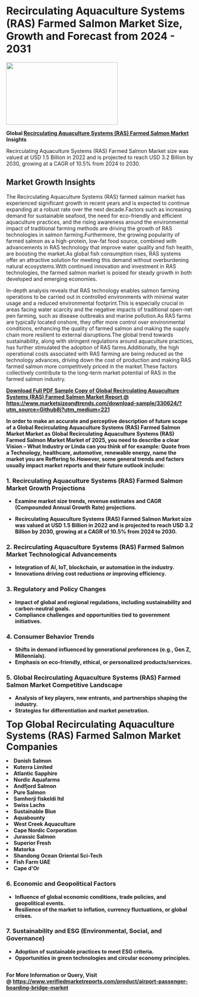 <H1>Recirculating Aquaculture Systems (RAS) Farmed Salmon Market Size, Growth and Forecast from 2024 - 2031</H1><img class="aligncenter size-medium wp-image-584254" src="https://thirdeyenews.in/wp-content/uploads/2024/09/Global-Market-Research-300x168.jpeg" alt="" width="300" height="168" /><p><strong>Global&nbsp;<a href="https://www.marketsizeandtrends.com/download-sample/330624/?utm_source=Github8j?utm_medium=221">Recirculating Aquaculture Systems (RAS) Farmed Salmon Market</a> Insights</strong></p><p>Recirculating Aquaculture Systems (RAS) Farmed Salmon Market size was valued at USD 1.5 Billion in 2022 and is projected to reach USD 3.2 Billion by 2030, growing at a CAGR of 10.5% from 2024 to 2030.</p><p><h2>Market Growth Insights</h2> <p>The Recirculating Aquaculture Systems (RAS) farmed salmon market has experienced significant growth in recent years and is expected to continue expanding at a robust rate over the next decade.Factors such as increasing demand for sustainable seafood, the need for eco-friendly and efficient aquaculture practices, and the rising awareness around the environmental impact of traditional farming methods are driving the growth of RAS technologies in salmon farming.Furthermore, the growing popularity of farmed salmon as a high-protein, low-fat food source, combined with advancements in RAS technology that improve water quality and fish health, are boosting the market.As global fish consumption rises, RAS systems offer an attractive solution for meeting this demand without overburdening natural ecosystems.With continued innovation and investment in RAS technologies, the farmed salmon market is poised for steady growth in both developed and emerging economies.</p> <p><strong><a href="https://www.example.com/sample-download"></a></strong></p> <p>In-depth analysis reveals that RAS technology enables salmon farming operations to be carried out in controlled environments with minimal water usage and a reduced environmental footprint.This is especially crucial in areas facing water scarcity and the negative impacts of traditional open-net pen farming, such as disease outbreaks and marine pollution.As RAS farms are typically located onshore, they offer more control over environmental conditions, enhancing the quality of farmed salmon and making the supply chain more resilient to external disruptions.The global trend towards sustainability, along with stringent regulations around aquaculture practices, has further stimulated the adoption of RAS farms.Additionally, the high operational costs associated with RAS farming are being reduced as the technology advances, driving down the cost of production and making RAS farmed salmon more competitively priced in the market.These factors collectively contribute to the long-term market potential of RAS in the farmed salmon industry.</p> <p><strong><a href="https://www.example.com/more-insights"></p><p><span class=""><strong>Download Full PDF Sample Copy of Global Recirculating Aquaculture Systems (RAS) Farmed Salmon Market Report</strong> @ <a href="https://www.marketsizeandtrends.com/download-sample/330624/?utm_source=Github8j?utm_medium=221" target="_blank">https://www.marketsizeandtrends.com/download-sample/330624/?utm_source=Github8j?utm_medium=221</a></span></p><p>In order to make an accurate and perceptive description of future scope of a Global&nbsp;Recirculating Aquaculture Systems (RAS) Farmed Salmon Market Market as Global&nbsp;Recirculating Aquaculture Systems (RAS) Farmed Salmon Market Market of 2025, you need to describe a clear Vision &ndash; What Industry or Linda can you think of for example: Quote from a Technology, healthcare, automotive, renewable energy, name the market you are Reffering to.However, some general trends and factors usually impact market reports and their future outlook include:</p><h3>1.&nbsp;<strong>Recirculating Aquaculture Systems (RAS) Farmed Salmon Market Growth Projections</strong></h3><ul><li>Examine market size trends, revenue estimates and CAGR (Compounded Annual Growth Rate) projections.</li><li><p>Recirculating Aquaculture Systems (RAS) Farmed Salmon Market size was valued at USD 1.5 Billion in 2022 and is projected to reach USD 3.2 Billion by 2030, growing at a CAGR of 10.5% from 2024 to 2030.</p></li></ul><h3>2.&nbsp;<strong>Recirculating Aquaculture Systems (RAS) Farmed Salmon Market Technological Advancements</strong></h3><ul><li>Integration of AI, IoT, blockchain, or automation in the industry.</li><li>Innovations driving cost reductions or improving efficiency.</li></ul><h3>3.&nbsp;<strong>Regulatory and Policy Changes</strong></h3><ul><li>Impact of global and regional regulations, including sustainability and carbon-neutral goals.</li><li>Compliance challenges and opportunities tied to government initiatives.</li></ul><h3>4.&nbsp;<strong>Consumer Behavior Trends</strong></h3><ul><li>Shifts in demand influenced by generational preferences (e.g., Gen Z, Millennials).</li><li>Emphasis on eco-friendly, ethical, or personalized products/services.</li></ul><h3>5.&nbsp;<strong>Global Recirculating Aquaculture Systems (RAS) Farmed Salmon Market Competitive Landscape</strong></h3><ul><li>Analysis of key players, new entrants, and partnerships shaping the industry.</li><li>Strategies for differentiation and market penetration.</li></ul><p data-pm-slice="1 1 []"><span style="color: inherit; font-family: inherit; font-size: 25px;">Top Global Recirculating Aquaculture Systems (RAS) Farmed Salmon Market Companies</span></p><div class="" data-test-id=""><p><li>Danish Salmon</li><li> Kuterra Limited</li><li> Atlantic Sapphire</li><li> Nordic Aquafarms</li><li> Andfjord Salmon</li><li> Pure Salmon</li><li> Samherji fiskeldi ltd</li><li> Swiss Lachs</li><li> Sustainable Blue</li><li> Aquabounty</li><li> West Creek Aquaculture</li><li> Cape Nordic Corporation</li><li> Jurassic Salmon</li><li> Superior Fresh</li><li> Matorka</li><li> Shandong Ocean Oriental Sci-Tech</li><li> Fish Farm UAE</li><li> Cape d'Or</li></p></div><h3>6.&nbsp;<strong>Economic and Geopolitical Factors</strong></h3><ul><li>Influence of global economic conditions, trade policies, and geopolitical events.</li><li>Resilience of the market to inflation, currency fluctuations, or global crises.</li></ul><h3>7.&nbsp;<strong>Sustainability and ESG (Environmental, Social, and Governance)</strong></h3><ul><li>Adoption of sustainable practices to meet ESG criteria.</li><li>Opportunities in green technologies and circular economy principles.</li></ul><h2><strong style="font-size: 14px;">For More Information or Query, Visit @&nbsp;</strong><a style="background-color: #ffffff; font-size: 14px;" href="https://www.marketsizeandtrends.com/report/recirculating-aquaculture-systems-ras-farmed-salmon-market/" target="_blank">https://www.verifiedmarketreports.com/product/airport-passenger-boarding-bridge-market</a></h2>